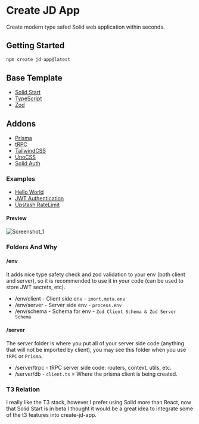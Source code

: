 # Create JD App

Create modern type safed Solid web application within seconds.

## Getting Started

```bash
npm create jd-app@latest
```

## Base Template

- [Solid Start](https://github.com/solidjs/solid-start)
- [TypeScript](https://github.com/microsoft/TypeScript)
- [Zod](https://github.com/colinhacks/zod)

## Addons

- [Prisma](https://github.com/prisma/prisma)
- [tRPC](https://github.com/trpc/trpc)
- [TailwindCSS](https://github.com/tailwindlabs/tailwindcss)
- [UnoCSS](https://github.com/unocss/unocss)
- [Solid Auth](https://github.com/orjdev/solid-auth)

### Examples

- [Hello World](https://github.com/OrJDev/solid-start-trpc-hello-world/)
- [JWT Authentication](https://github.com/OrJDev/solid-trpc-authentication)
- [Upstash RateLimit](https://github.com/OrJDev/solid-trpc-redis-example)

#### Preview

![Screenshot_1](https://user-images.githubusercontent.com/91349014/201010596-4578b981-4183-4197-be43-6e01ed582954.png)

### Folders And Why

#### /env

It adds nice type safety check and zod validation to your env (both client and server), so it is recommended to use it in your code (can be used to store JWT secrets, etc).

- /env/client - Client side env - `imort.meta.env`
- /env/server - Server side env - `process.env`
- /env/schema - Schema for env - `Zod Client Schema & Zod Server Schema`

#### /server

The server folder is where you put all of your server side code (anything that will not be imported by client), you may see this folder when you use `tRPC` or `Prisma`.

- /server/trpc - tRPC server side code: routers, context, utils, etc.
- /server/db - `client.ts` = Where the prisma client is being created.

### T3 Relation

I really like the T3 stack, however I prefer using Solid more than React, now that Solid Start is in beta I thought it would be a great idea to integrate some of the t3 features into create-jd-app.
